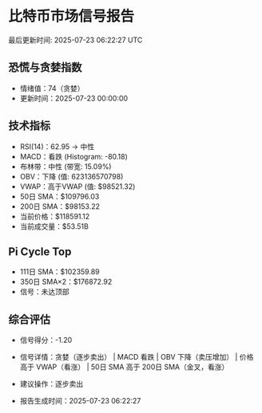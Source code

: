 # 比特币市场信号报告

最后更新时间: 2025-07-23 06:22:27 UTC

## 恐慌与贪婪指数
- 情绪值：74（贪婪）
- 更新时间：2025-07-23 00:00:00

## 技术指标
- RSI(14)：62.95 → 中性
- MACD：看跌 (Histogram: -80.18)
- 布林带：中性 (带宽: 15.09%)
- OBV：下降 (值: 623136570798)
- VWAP：高于VWAP (值: $98521.32)
- 50日 SMA：$109796.03
- 200日 SMA：$98153.22
- 当前价格：$118591.12
- 当前成交量：$53.51B

## Pi Cycle Top
- 111日 SMA：$102359.89
- 350日 SMA×2：$176872.92
- 信号：未达顶部

## 综合评估
- 信号得分：-1.20
- 信号详情：贪婪（逐步卖出） | MACD 看跌 | OBV 下降（卖压增加） | 价格高于 VWAP（看涨） | 50日 SMA 高于 200日 SMA（金叉，看涨）
- 建议操作：逐步卖出

- 报告生成时间：2025-07-23 06:22:27